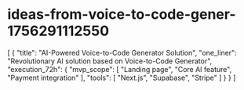 # ideas-from-voice-to-code-gener-1756291112550
[ { "title": "AI-Powered Voice-to-Code Generator Solution", "one_liner": "Revolutionary AI solution based on Voice-to-Code Generator", "execution_72h": { "mvp_scope": [ "Landing page", "Core AI feature", "Payment integration" ], "tools": [ "Next.js", "Supabase", "Stripe" ] } } ]
